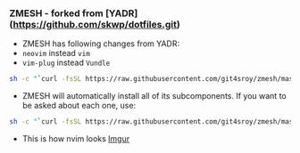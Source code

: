 ### ZMESH - forked from [YADR] (https://github.com/skwp/dotfiles.git)

* ZMESH has following changes from YADR:
* `neovim` instead `vim`
* `vim-plug` instead `Vundle`

```bash
sh -c "`curl -fsSL https://raw.githubusercontent.com/git4sroy/zmesh/master/install.sh`"
```

* ZMESH will automatically install all of its subcomponents. If you want to be asked
about each one, use:

```bash
sh -c "`curl -fsSL https://raw.githubusercontent.com/git4sroy/zmesh/master/install.sh`" -s ask
```
* This is how nvim looks
[Imgur](http://i.imgur.com/xJ9SLLm.jpg)
